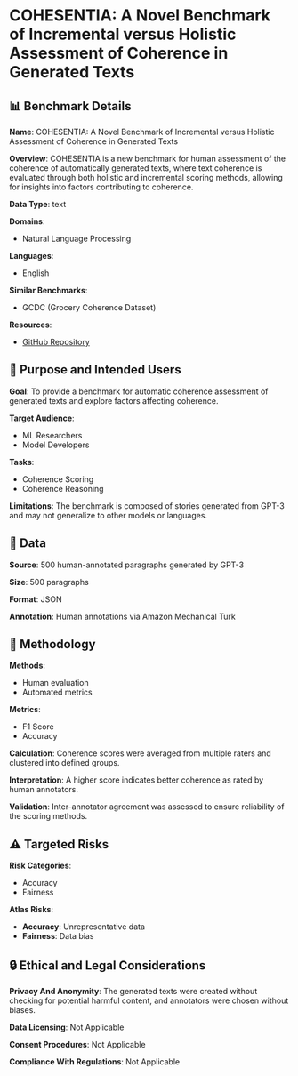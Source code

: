 # COHESENTIA: A Novel Benchmark of Incremental versus Holistic Assessment of Coherence in Generated Texts

## 📊 Benchmark Details

**Name**: COHESENTIA: A Novel Benchmark of Incremental versus Holistic Assessment of Coherence in Generated Texts

**Overview**: COHESENTIA is a new benchmark for human assessment of the coherence of automatically generated texts, where text coherence is evaluated through both holistic and incremental scoring methods, allowing for insights into factors contributing to coherence.

**Data Type**: text

**Domains**:
- Natural Language Processing

**Languages**:
- English

**Similar Benchmarks**:
- GCDC (Grocery Coherence Dataset)

**Resources**:
- [GitHub Repository](https://github.com/AviyaMn/CoheSentiaprotocol)

## 🎯 Purpose and Intended Users

**Goal**: To provide a benchmark for automatic coherence assessment of generated texts and explore factors affecting coherence.

**Target Audience**:
- ML Researchers
- Model Developers

**Tasks**:
- Coherence Scoring
- Coherence Reasoning

**Limitations**: The benchmark is composed of stories generated from GPT-3 and may not generalize to other models or languages.

## 💾 Data

**Source**: 500 human-annotated paragraphs generated by GPT-3

**Size**: 500 paragraphs

**Format**: JSON

**Annotation**: Human annotations via Amazon Mechanical Turk

## 🔬 Methodology

**Methods**:
- Human evaluation
- Automated metrics

**Metrics**:
- F1 Score
- Accuracy

**Calculation**: Coherence scores were averaged from multiple raters and clustered into defined groups.

**Interpretation**: A higher score indicates better coherence as rated by human annotators.

**Validation**: Inter-annotator agreement was assessed to ensure reliability of the scoring methods.

## ⚠️ Targeted Risks

**Risk Categories**:
- Accuracy
- Fairness

**Atlas Risks**:
- **Accuracy**: Unrepresentative data
- **Fairness**: Data bias

## 🔒 Ethical and Legal Considerations

**Privacy And Anonymity**: The generated texts were created without checking for potential harmful content, and annotators were chosen without biases.

**Data Licensing**: Not Applicable

**Consent Procedures**: Not Applicable

**Compliance With Regulations**: Not Applicable
